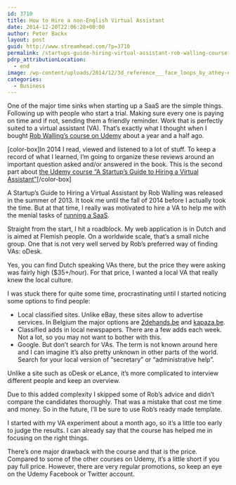 ```yaml
---
id: 3710
title: How to Hire a non-English Virtual Assistant
date: 2014-12-20T22:06:28+00:00
author: Peter Backx
layout: post
guid: http://www.streamhead.com/?p=3710
permalink: /startups-guide-hiring-virtual-assistant-rob-walling-course-review-implementation/
pdrp_attributionLocation:
  - end
image: /wp-content/uploads/2014/12/3d_reference___face_loops_by_athey-e1419105858573-825x510.jpg
categories:
  - Business
---
```

One of the major time sinks when starting up a SaaS are the simple things. Following up with people who start a trial. Making sure every one is paying on time and if not, sending them a friendly reminder. Work that is perfectly suited to a virtual assistant (VA). That&#8217;s exactly what I thought when I bought [Rob Walling&#8217;s course on Udemy](https://www.udemy.com/startups-guide-hiring-virtual-assistant-va/) about a year and a half ago.

<!--more-->

[color-box]In 2014 I read, viewed and listened to a lot of stuff. To keep a record of what I learned, I&#8217;m going to organize these reviews around an important question asked and/or answered in the book. This is the second part about [the Udemy course &#8220;A Startup’s Guide to Hiring a Virtual Assistant&#8221;](https://www.udemy.com/startups-guide-hiring-virtual-assistant-va/)[/color-box]

A Startup&#8217;s Guide to Hiring a Virtual Assistant by Rob Walling was released in the summer of 2013. It took me until the fall of 2014 before I actually took the time. But at that time, I really was motivated to hire a VA to help me with the menial tasks of [running a SaaS](http://www.fctr.be).

Straight from the start, I hit a roadblock. My web application is in Dutch and is aimed at Flemish people. On a worldwide scale, that&#8217;s a small niche group. One that is not very well served by Rob&#8217;s preferred way of finding VAs: oDesk.

Yes, you can find Dutch speaking VAs there, but the price they were asking was fairly high ($35+/hour). For that price, I wanted a local VA that really knew the local culture.

I was stuck there for quite some time, procrastinating until I started noticing some options to find people:

  * Local classified sites. Unlike eBay, these sites allow to advertise services. In Belgium the major options are [2dehands.be](http://www.2dehands.be/) and [kapaza.be](http://www.kapaza.be/).
  * Classified adds in local newspapers. There are a few adds each week. Not a lot, so you may not want to bother with this.
  * Google. But don&#8217;t search for VAs. The term is not known around here and I can imagine it&#8217;s also pretty unknown in other parts of the world. Search for your local version of &#8220;secretary&#8221; or &#8220;administrative help&#8221;.

Unlike a site such as oDesk or eLance, it&#8217;s more complicated to interview different people and keep an overview.

Due to this added complexity I skipped some of Rob&#8217;s advice and didn&#8217;t compare the candidates thoroughly. That was a mistake that cost me time and money. So in the future, I&#8217;ll be sure to use Rob&#8217;s ready made template.

I started with my VA experiment about a month ago, so it&#8217;s a little too early to judge the results. I can already say that the course has helped me in focusing on the right things.

There&#8217;s one major drawback with the course and that is the price. Compared to some of the other courses on Udemy, it&#8217;s a little short if you pay full price. However, there are very regular promotions, so keep an eye on the Udemy Facebook or Twitter account.

<!-- AddThis Advanced Settings generic via filter on the_content -->

<!-- AddThis Share Buttons generic via filter on the_content -->